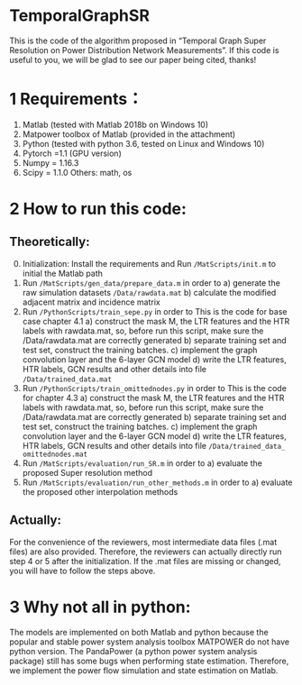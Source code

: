 # TemporalGraphSR
This is the code of the algorithm proposed in “Temporal Graph Super Resolution on Power Distribution Network Measurements”. If this code is useful to you, we will be glad to see our paper being cited, thanks!


# 1	Requirements：
1.	Matlab (tested with Matlab 2018b on Windows 10)
2.	Matpower toolbox of Matlab (provided in the attachment)
3.	Python (tested with python 3.6, tested on Linux and Windows 10)
4.	Pytorch =1.1 (GPU version)
5.	Numpy = 1.16.3
6.	Scipy = 1.1.0
Others: math, os

# 2	How to run this code:
## Theoretically: 
0.	Initialization: Install the requirements and Run `/MatScripts/init.m` to initial the Matlab path
1.	Run `/MatScripts/gen_data/prepare_data.m` in order to
a)	generate the raw simulation datasets `/Data/rawdata.mat`
b)	calculate the modified adjacent matrix and incidence matrix
2.	Run `/PythonScripts/train_sepe.py` in order to
This is the code for base case chapter 4.1
a)	construct the mask M, the LTR features and the HTR labels with rawdata.mat, so, before run this script, make sure the /Data/rawdata.mat are correctly generated
b)	separate training set and test set, construct the training batches.
c)	implement the graph convolution layer and the 6-layer GCN model
d)	write the LTR features, HTR labels, GCN results and other details into file `/Data/trained_data.mat`
3.	Run `/PythonScripts/train_omittednodes.py` in order to
This is the code for chapter 4.3
a)	construct the mask M, the LTR features and the HTR labels with rawdata.mat, so, before run this script, make sure the /Data/rawdata.mat are correctly generated
b)	separate training set and test set, construct the training batches.
c)	implement the graph convolution layer and the 6-layer GCN model
d)	write the LTR features, HTR labels, GCN results and other details into file `/Data/trained_data_ omittednodes.mat`
4.	Run `/MatScripts/evaluation/run_SR.m` in order to
a)	evaluate the proposed Super resolution method	
5.	Run `/MatScripts/evaluation/run_other_methods.m` in order to
a)	evaluate the proposed other interpolation methods

## Actually:
For the convenience of the reviewers, most intermediate data files (.mat files) are also provided. Therefore, the reviewers can actually directly run step 4 or 5 after the initialization. If the .mat files are missing or changed, you will have to follow the steps above.


# 3	Why not all in python:
The models are implemented on both Matlab and python because the popular and stable power system analysis toolbox MATPOWER do not have python version. The PandaPower (a python power system analysis package) still has some bugs when performing state estimation. Therefore, we implement the power flow simulation and state estimation on Matlab. 
